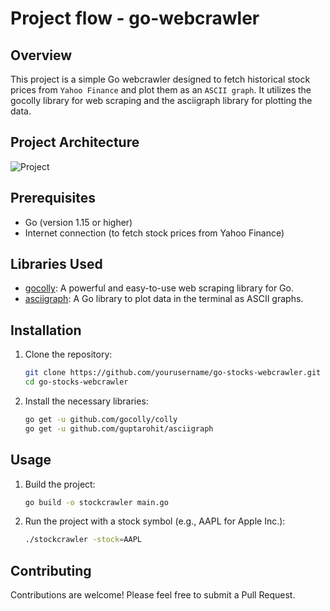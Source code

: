 # Project flow - go-webcrawler

## Overview

This project is a simple Go webcrawler designed to fetch historical stock prices from `Yahoo Finance` and plot them as an `ASCII graph`. It utilizes the gocolly library for web scraping and the asciigraph library for plotting the data.

## Project Architecture

![Project](https://github.com/Abhinavcode13/go-stocks-webcrawler/assets/126642111/96841cbf-16d5-4f44-b432-95e9284da0b1)

## Prerequisites
- Go (version 1.15 or higher)
- Internet connection (to fetch stock prices from Yahoo Finance)

## Libraries Used
- [gocolly](https://github.com/gocolly/colly): A powerful and easy-to-use web scraping library for Go.
- [asciigraph](https://github.com/guptarohit/asciigraph): A Go library to plot data in the terminal as ASCII graphs.

## Installation
1. Clone the repository:
    ```sh
    git clone https://github.com/yourusername/go-stocks-webcrawler.git
    cd go-stocks-webcrawler
    ```

2. Install the necessary libraries:
    ```sh
    go get -u github.com/gocolly/colly
    go get -u github.com/guptarohit/asciigraph
    ```

## Usage
1. Build the project:
    ```sh
    go build -o stockcrawler main.go
    ```

2. Run the project with a stock symbol (e.g., AAPL for Apple Inc.):
    ```sh
    ./stockcrawler -stock=AAPL
    ```

## Contributing

Contributions are welcome! Please feel free to submit a Pull Request.
